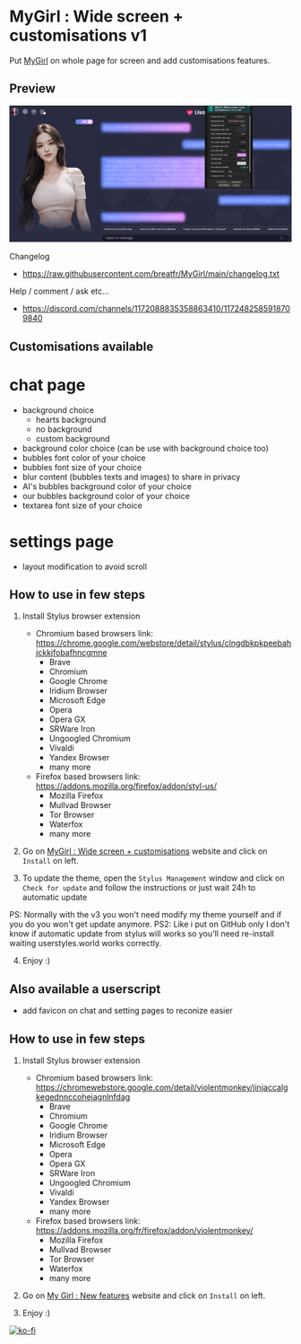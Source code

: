 # MyGirl : Wide screen + customisations v1
Put [MyGirl](https://app.mygirl.tech/) on whole page for screen and add customisations features.
## Preview
![Preview](https://raw.githubusercontent.com/breatfr/MyGirl/main/preview%20v1.xx.jpg)

Changelog
- https://raw.githubusercontent.com/breatfr/MyGirl/main/changelog.txt

Help / comment / ask etc...
- https://discord.com/channels/1172088835358863410/1172482585918709840

## Customisations available
# chat page
- background choice
	- hearts background
	- no background
	- custom background
- background color choice (can be use with background choice too)
- bubbles font color of your choice
- bubbles font size of your choice
- blur content (bubbles texts and images) to share in privacy
- AI's bubbles background color of your choice
- our bubbles background color of your choice
- textarea font size of your choice
# settings page
- layout modification to avoid scroll

## How to use in few steps
1. Install Stylus browser extension
    - Chromium based browsers link: https://chrome.google.com/webstore/detail/stylus/clngdbkpkpeebahjckkjfobafhncgmne
        - Brave
        - Chromium
        - Google Chrome
        - Iridium Browser
        - Microsoft Edge
        - Opera
        - Opera GX
        - SRWare Iron
        - Ungoogled Chromium
        - Vivaldi
        - Yandex Browser
        - many more
    - Firefox based browsers link: https://addons.mozilla.org/firefox/addon/styl-us/
        - Mozilla Firefox
        - Mullvad Browser
        - Tor Browser
        - Waterfox
        - many more

2. Go on [MyGirl : Wide screen + customisations](https://raw.githubusercontent.com/breatfr/kindroid/master/mygirl.tech_new_features_v1.xx.user.css) website and click on `Install` on left.

3. To update the theme, open the `Stylus Management` window and click on `Check for update` and follow the instructions or just wait 24h to automatic update

PS: Normally with the v3 you won't need modify my theme yourself and if you do you won't get update anymore.
PS2: Like i put on GitHub only I don't know if automatic update from stylus will works so you'll need re-install waiting userstyles.world works correctly.

4. Enjoy :)
## Also available a userscript
- add favicon on chat and setting pages to reconize easier
## How to use in few steps
1. Install Stylus browser extension
    - Chromium based browsers link: https://chromewebstore.google.com/detail/violentmonkey/jinjaccalgkegednnccohejagnlnfdag
        - Brave
        - Chromium
        - Google Chrome
        - Iridium Browser
        - Microsoft Edge
        - Opera
        - Opera GX
        - SRWare Iron
        - Ungoogled Chromium
        - Vivaldi
        - Yandex Browser
        - many more
    - Firefox based browsers link: https://addons.mozilla.org/fr/firefox/addon/violentmonkey/
        - Mozilla Firefox
        - Mullvad Browser
        - Tor Browser
        - Waterfox
        - many more

2. Go on [My Girl : New features](https://raw.githubusercontent.com/breatfr/kindroid/master/mygirl.tech_new_features_v1.xx.user.js) website and click on `Install` on left.

3. Enjoy :)

[![ko-fi](https://ko-fi.com/img/githubbutton_sm.svg)](https://ko-fi.com/breatfr)
